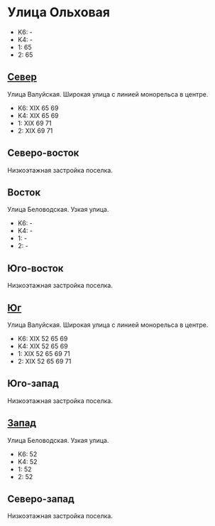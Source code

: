 # Улица Ольховая

* K6:   -
* K4:   -
* 1:    65
* 2:    65

## [Север](./10405050.md)

Улица Валуйская.
Широкая улица с линией монорельса в центре.

* K6:   XIX
        65  69
* K4:   XIX
        65  69
* 1:    XIX
        69  71
* 2:    XIX
        69  71

## Северо-восток

Низкоэтажная застройка поселка.

## Восток

Улица Беловодская.
Узкая улица.

* K6:   -
* K4:   -
* 1:    -
* 2:    -

## Юго-восток

Низкоэтажная застройка поселка.

## [Юг](./10405060.md)

Улица Валуйская.
Широкая улица с линией монорельса в центре.

* K6:   XIX
        52  65  69
* K4:   XIX
        52  65  69
* 1:    XIX
        52  65  69  71
* 2:    XIX
        52  65  69  71

## Юго-запад

Низкоэтажная застройка поселка.

## [Запад](./10395055.md)

Улица Беловодская.
Узкая улица.

* K6:   52
* K4:   52
* 1:    52
* 2:    52

## Северо-запад

Низкоэтажная застройка поселка.
